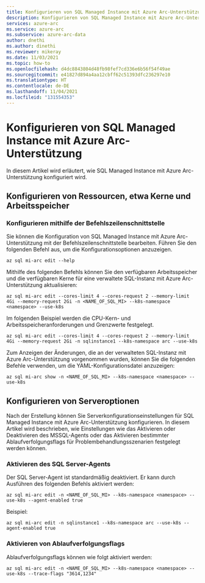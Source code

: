 ```yaml
---
title: Konfigurieren von SQL Managed Instance mit Azure Arc-Unterstützung
description: Konfigurieren von SQL Managed Instance mit Azure Arc-Unterstützung
services: azure-arc
ms.service: azure-arc
ms.subservice: azure-arc-data
author: dnethi
ms.author: dinethi
ms.reviewer: mikeray
ms.date: 11/03/2021
ms.topic: how-to
ms.openlocfilehash: d4dc8843804d48fb98fef7cd336e6b56f54f49ae
ms.sourcegitcommit: e41827d894a4aa12cbff62c51393dfc236297e10
ms.translationtype: HT
ms.contentlocale: de-DE
ms.lasthandoff: 11/04/2021
ms.locfileid: "131554353"
---
```

# <a name="configure-azure-arc-enabled-sql-managed-instance"></a>Konfigurieren von SQL Managed Instance mit Azure Arc-Unterstützung

In diesem Artikel wird erläutert, wie SQL Managed Instance mit Azure Arc-Unterstützung konfiguriert wird.


## <a name="configure-resources-such-as-cores-memory"></a>Konfigurieren von Ressourcen, etwa Kerne und Arbeitsspeicher


### <a name="configure-using-cli"></a>Konfigurieren mithilfe der Befehlszeilenschnittstelle

Sie können die Konfiguration von SQL Managed Instance mit Azure Arc-Unterstützung mit der Befehlszeilenschnittstelle bearbeiten. Führen Sie den folgenden Befehl aus, um die Konfigurationsoptionen anzuzeigen. 

```azurecli
az sql mi-arc edit --help
```

Mithilfe des folgenden Befehls können Sie den verfügbaren Arbeitsspeicher und die verfügbaren Kerne für eine verwaltete SQL-Instanz mit Azure Arc-Unterstützung aktualisieren:

```azurecli
az sql mi-arc edit --cores-limit 4 --cores-request 2 --memory-limit 4Gi --memory-request 2Gi -n <NAME_OF_SQL_MI> --k8s-namespace <namespace> --use-k8s
```

Im folgenden Beispiel werden die CPU-Kern- und Arbeitsspeicheranforderungen und Grenzwerte festgelegt.

```azurecli
az sql mi-arc edit --cores-limit 4 --cores-request 2 --memory-limit 4Gi --memory-request 2Gi -n sqlinstance1 --k8s-namespace arc --use-k8s
```

Zum Anzeigen der Änderungen, die an der verwalteten SQL-Instanz mit Azure Arc-Unterstützung vorgenommen wurden, können Sie die folgenden Befehle verwenden, um die YAML-Konfigurationsdatei anzuzeigen:

```azurecli
az sql mi-arc show -n <NAME_OF_SQL_MI> --k8s-namespace <namespace> --use-k8s
```

## <a name="configure-server-options"></a>Konfigurieren von Serveroptionen

Nach der Erstellung können Sie Serverkonfigurationseinstellungen für SQL Managed Instance mit Azure Arc-Unterstützung konfigurieren. In diesem Artikel wird beschrieben, wie Einstellungen wie das Aktivieren oder Deaktivieren des MSSQL-Agents oder das Aktivieren bestimmter Ablaufverfolgungsflags für Problembehandlungsszenarien festgelegt werden können.


### <a name="enable-sql-server-agent"></a>Aktivieren des SQL Server-Agents

Der SQL Server-Agent ist standardmäßig deaktiviert. Er kann durch Ausführen des folgenden Befehls aktiviert werden:

```azurecli
az sql mi-arc edit -n <NAME_OF_SQL_MI> --k8s-namespace <namespace> --use-k8s --agent-enabled true
```
Beispiel:
```azurecli
az sql mi-arc edit -n sqlinstance1 --k8s-namespace arc --use-k8s --agent-enabled true
```

### <a name="enable-trace-flags"></a>Aktivieren von Ablaufverfolgungsflags

Ablaufverfolgungsflags können wie folgt aktiviert werden:
```azurecli
az sql mi-arc edit -n <NAME_OF_SQL_MI> --k8s-namespace <namespace> --use-k8s --trace-flags "3614,1234" 
```

